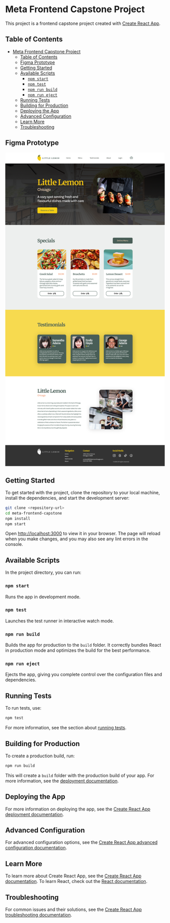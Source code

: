 # Meta Frontend Capstone Project

This project is a frontend capstone project created with [Create React App](https://github.com/facebook/create-react-app).

## Table of Contents

- [Meta Frontend Capstone Project](#meta-frontend-capstone-project)
  - [Table of Contents](#table-of-contents)
  - [Figma Prototype](#figma-prototype)
  - [Getting Started](#getting-started)
  - [Available Scripts](#available-scripts)
    - [`npm start`](#npm-start)
    - [`npm test`](#npm-test)
    - [`npm run build`](#npm-run-build)
    - [`npm run eject`](#npm-run-eject)
  - [Running Tests](#running-tests)
  - [Building for Production](#building-for-production)
  - [Deploying the App](#deploying-the-app)
  - [Advanced Configuration](#advanced-configuration)
  - [Learn More](#learn-more)
  - [Troubleshooting](#troubleshooting)

## Figma Prototype

![Project Screenshot](./screenshot.png)

## Getting Started

To get started with the project, clone the repository to your local machine, install the dependencies, and start the development server:

```sh
git clone <repository-url>
cd meta-frontend-capstone
npm install
npm start
```

Open [http://localhost:3000](http://localhost:3000) to view it in your browser. The page will reload when you make changes, and you may also see any lint errors in the console.

## Available Scripts

In the project directory, you can run:

### `npm start`

Runs the app in development mode.

### `npm test`

Launches the test runner in interactive watch mode.

### `npm run build`

Builds the app for production to the `build` folder. It correctly bundles React in production mode and optimizes the build for the best performance.

### `npm run eject`

Ejects the app, giving you complete control over the configuration files and dependencies.

## Running Tests

To run tests, use:

```sh
npm test
```

For more information, see the section about [running tests](https://facebook.github.io/create-react-app/docs/running-tests).

## Building for Production

To create a production build, run:

```sh
npm run build
```

This will create a `build` folder with the production build of your app. For more information, see the [deployment documentation](https://facebook.github.io/create-react-app/docs/deployment).

## Deploying the App

For more information on deploying the app, see the [Create React App deployment documentation](https://facebook.github.io/create-react-app/docs/deployment).

## Advanced Configuration

For advanced configuration options, see the [Create React App advanced configuration documentation](https://facebook.github.io/create-react-app/docs/advanced-configuration).

## Learn More

To learn more about Create React App, see the [Create React App documentation](https://facebook.github.io/create-react-app/docs/getting-started). To learn React, check out the [React documentation](https://reactjs.org/).

## Troubleshooting

For common issues and their solutions, see the [Create React App troubleshooting documentation](https://facebook.github.io/create-react-app/docs/troubleshooting#npm-run-build-fails-to-minify).
